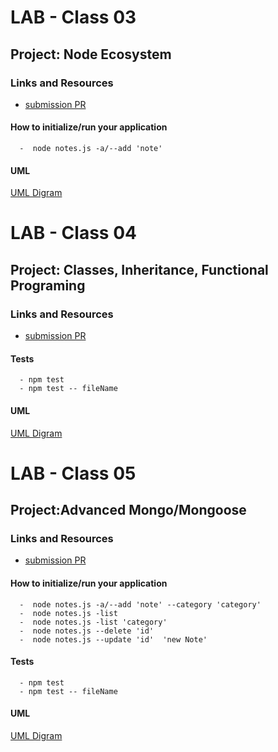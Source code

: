 
# LAB - Class 03

## Project: Node Ecosystem

### Links and Resources

- [submission PR](https://github.com/Balqees-401-advanced-javascript/notes/pull/1)

#### How to initialize/run your application 
      
      -  node notes.js -a/--add 'note'

#### UML

[UML Digram](class03.png)



# LAB - Class 04
## Project: Classes, Inheritance, Functional Programing 


### Links and Resources

- [submission PR](https://github.com/Balqees-401-advanced-javascript/notes/pull/2)


#### Tests

      - npm test
      - npm test -- fileName
       


#### UML

[UML Digram](class04.png)


# LAB - Class 05
## Project:Advanced Mongo/Mongoose


### Links and Resources

- [submission PR](https://github.com/Balqees-401-advanced-javascript/notes/pull/2)


#### How to initialize/run your application 
      
      -  node notes.js -a/--add 'note' --category 'category'
      -  node notes.js -list
      -  node notes.js -list 'category'
      -  node notes.js --delete 'id'
      -  node notes.js --update 'id'  'new Note'

#### Tests

      - npm test
      - npm test -- fileName
       


#### UML

[UML Digram](class07.png)